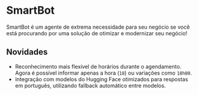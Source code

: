 # SmartBot
SmartBot é um agente de extrema necessidade para seu negócio se você está procurando por uma solução de otimizar e modernizar seu negócio!

## Novidades

- Reconhecimento mais flexível de horários durante o agendamento. Agora é possível informar apenas a hora (`18`) ou variações como `18h00`.
- Integração com modelos do Hugging Face otimizados para respostas em português, utilizando fallback automático entre modelos.
